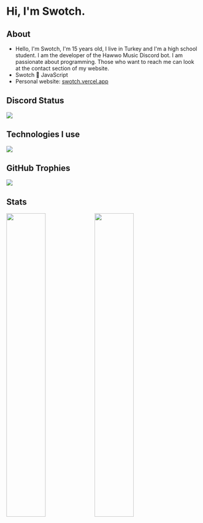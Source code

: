 <h1> Hi, I'm Swotch.</h1>

<h2> About</h2>

- Hello, I'm Swotch, I'm 15 years old, I live in Turkey and I'm a high school student. I am the developer of the Hawwo Music Discord bot.
I am passionate about programming. Those who want to reach me can look at the contact section of my website.
- Swotch 💛 JavaScript
- Personal website: [swotch.vercel.app](https://swotch.vercel.app)

<h2> Discord Status</h2>

![](https://discord.c99.nl/widget/theme-3/619841555255132160.png)

<h2 width="100%"> Technologies I use</h2>
<img src="https://skillicons.dev/icons?i=javascript,typescript,nodejs,discord,react,html,css,nextjs,py,c,cpp,cs,vercel,mongodb,heroku,git,vscode&theme=dark"/>

<h2 width="100%"> GitHub Trophies</h2>
<img src="https://github-profile-trophy.vercel.app/?username=swotch9399&theme=darkhub&no-frame=true" />

<h2 width="100%"> Stats</h2>
<img align="left" width="45%" src="https://github-readme-stats.vercel.app/api?username=swotch9399&show_icons=true&theme=react&hide_border=true&bg_color=0D1117">
<img align="left" width="45%" src="https://github-readme-streak-stats.herokuapp.com/?user=swotch9399&theme=black-ice&hide_border=true&stroke=0000&background=0D1117">
